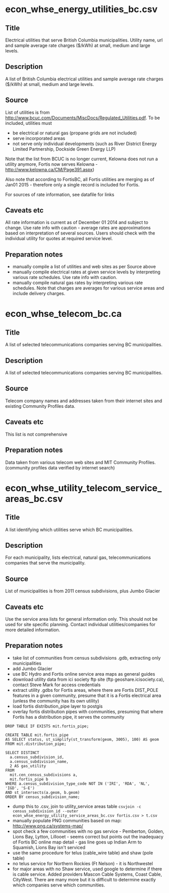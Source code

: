 # econ_whse_energy_utilities_bc.csv

## Title
Electrical utilities that serve British Columbia municipalities.
Utility name, url and sample average rate charges ($/kWh) at small, medium and large levels.

## Description
A list of British Columbia electrical utilities and sample average rate charges ($/kWh) at small, medium and large levels.

## Source
List of utilities is from http://www.bcuc.com/Documents/MiscDocs/Regulated_Utilities.pdf. 
To be included, utilities must
- be electrical or natural gas (propane grids are not included)
- serve incorporated areas
- not serve only individual developments (such as River District Energy Limited Partnership, Dockside Green Energy LLP)

Note that the list from BCUC is no longer current, Kelowna does not run a utility anymore, Fortis now serves Kelowna - http://www.kelowna.ca/CM/Page391.aspx)

Also note that according to FortisBC, all Fortis utilities are merging as of Jan01 2015 - therefore only a single record is included for Fortis.

For sources of rate information, see datafile for links

## Caveats etc
All rate information is current as of December 01 2014 and subject to change.
Use rate info with caution - average rates are approximations based on interpretation of several sources. Users should check with the individual utility for quotes at required service level.

## Preparation notes
- manually compile a list of utilities and web sites as per Source above
- manually compile electrical rates at given service levels by interpreting various rate schedules. Use rate info with caution.
- manually compile natural gas rates by interpreting various rate schedules. Note that charges are averages for various service areas and include delivery charges.


# econ_whse_telecom_bc.ca

## Title
A list of selected telecommunications companies serving BC municipalities.

## Description
A list of selected telecommunications companies serving BC municipalities.

## Source
Telecom company names and addresses taken from their internet sites and existing Community Profiles data.

## Caveats etc
This list is not comprehensive

## Preparation notes
Data taken from various telecom web sites and MIT Community Profiles. (community profiles data verified by internet search)


# econ_whse_utility_telecom_service_areas_bc.csv

## Title
A list identifying which utilities serve which BC municipalities.

## Description
For each municipality, lists electrical, natural gas, telecommunications companies that serve the municipality.

## Source
List of municipalities is from 2011 census subdivisions, plus Jumbo Glacier 

## Caveats etc
Use the service area lists for general information only. This should not be used for site specific planning. Contact individual utilities/companies for more detailed information.

## Preparation notes
- take list of communities from census subdivisions .gdb, extracting only municipalities
- add Jumbo Glacier
- use BC Hydro and Fortis online service area maps as general guides
- download utility data from ici society ftp site (ftp geoshare.icisociety.ca), contact Steve Mark for access credentials
- extract utility .gdbs for Fortis areas, where there are Fortis DIST_POLE features in a given community, presume that it is a Fortis electrical area (unless the community has its own utility)
- load fortis distribution_pipe layer to postgis
- overlay fortis distribution pipes with communities, presuming that where Fortis has a distribution pipe, it serves the community
```
DROP TABLE IF EXISTS mit.fortis_pipe;

CREATE TABLE mit.fortis_pipe
AS SELECT status, st_simplify(st_transform(geom, 3005), 100) AS geom
FROM mit.distribution_pipe;

SELECT DISTINCT 
  a.census_subdivision_id, 
  a.census_subdivision_name, 
  2 AS gas_utility
FROM 
  mit.cen_census_subdivisions a, 
  mit.fortis_pipe b
WHERE a.census_subdivision_type_code NOT IN ('IRI', 'RDA', 'NL', 'IGD', 'S-E')
AND st_intersects(a.geom, b.geom)
ORDER BY census_subdivision_name;
```
- dump this to .csv, join to utility_service areas table
`csvjoin -c census_subdivision_id --outer econ_whse_energy_utility_service_areas_bc.csv fortis.csv > t.csv`
- manually populate PNG communities based on map: http://www.png.ca/systems-map/
- spot check a few communities with no gas service - Pemberton, Golden, Lions Bay, Lytton, Lillooet - seems correct but points out the inadequacy of Fortis BC online map detail - gas line goes up Indian Arm to Squamish, Lions Bay isn't serviced
- use the same procedure for telus (cable_wire table) and shaw (pole table)
- no telus service for Northern Rockies (Ft Nelson) - it is Northwestel
- for major areas with no Shaw service, used google to determine if there is cable service. Added providers Mascon Cable Systems, Coast Cable, CityWest. There are many more but it is difficult to determine exactly which companies serve which communities. 



